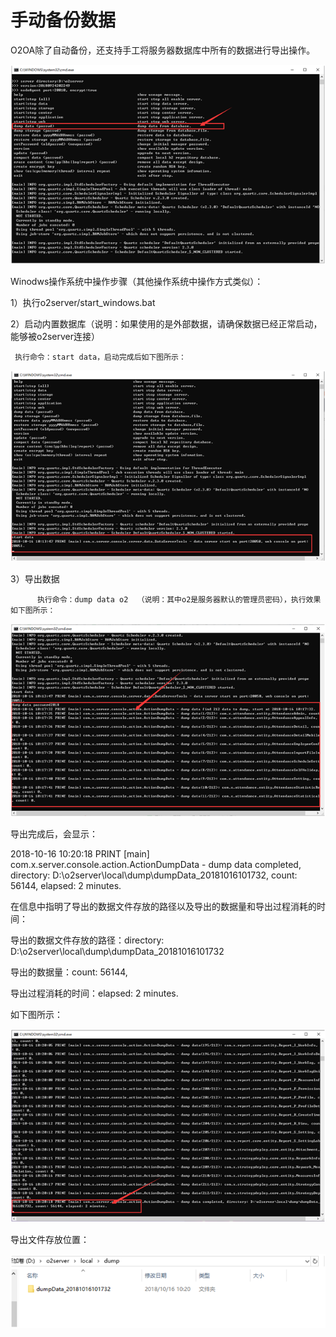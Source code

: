 # 手动备份数据

O2OA除了自动备份，还支持手工将服务器数据库中所有的数据进行导出操作。

![](../../../.gitbook/assets/image%20%2840%29.png)

Winodws操作系统中操作步骤（其他操作系统中操作方式类似）：

1）执行o2server/start\_windows.bat

2）启动内置数据库（说明：如果使用的是外部数据，请确保数据已经正常启动，能够被o2server连接）

     执行命令：start data，启动完成后如下图所示：

![](../../../.gitbook/assets/image%20%2872%29.png)

 3）导出数据

          执行命令：dump data o2  （说明：其中o2是服务器默认的管理员密码），执行效果如下图所示：

![](../../../.gitbook/assets/image%20%2831%29.png)

导出完成后，会显示：

2018-10-16 10:20:18 PRINT \[main\] com.x.server.console.action.ActionDumpData - dump data completed,   directory: D:\o2server\local\dump\dumpData\_20181016101732, count: 56144, elapsed: 2 minutes.

在信息中指明了导出的数据文件存放的路径以及导出的数据量和导出过程消耗的时间：

导出的数据文件存放的路径：directory: D:\o2server\local\dump\dumpData\_20181016101732

导出的数据量：count: 56144,

导出过程消耗的时间：elapsed: 2 minutes.

如下图所示：

![](../../../.gitbook/assets/image%20%28124%29.png)

导出文件存放位置：

![](../../../.gitbook/assets/image%20%2827%29.png)

